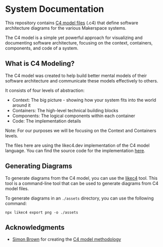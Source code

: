 # System Documentation

This repository contains [C4 model files](https://c4model.com/) (.c4) that define software architecture diagrams for the various Makerspace systems.

The C4 model is a simple yet powerful approach for visualizing and documenting software architecture, focusing on the context, containers, components, and code of a system.

## What is C4 Modeling?

The C4 model was created to help build better mental models of their software architecture and communicate these models effectively to others.

It consists of four levels of abstraction:

* Context: The big picture - showing how your system fits into the world around it
* Containers: The high-level technical building blocks
* Components: The logical components within each container
* Code: The implementation details

Note: For our purposes we will be focusing on the Context and Containers levels.

The files here are using the likec4.dev implementation of the C4 model language. You can find the source code for the implementation [here](https://github.com/LikeC4/likec4).

## Generating Diagrams

To generate diagrams from the C4 model, you can use the [likec4](https://github.com/LikeC4/likec4) tool. This tool is a command-line tool that can be used to generate diagrams from C4 model files.

To generate diagrams in an `./assets` directory, you can use the following command:

```
npx likec4 export png -o ./assets
```


## Acknowledgments

* [Simon Brown](https://simonbrown.je/) for creating the [C4 model methodology](https://c4model.com/)
